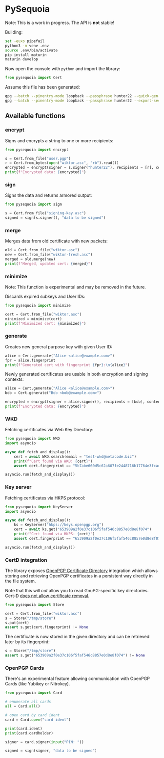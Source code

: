 # PySequoia

Note: This is a work in progress. The API is **not** stable!

Building:

```bash
set -euxo pipefail
python3 -m venv .env
source .env/bin/activate
pip install maturin
maturin develop
```

Now open the console with `python` and import the library:

```python
from pysequoia import Cert
```

Assume this file has been generated:

```bash
gpg --batch --pinentry-mode loopback --passphrase hunter22 --quick-gen-key user@example.com
gpg --batch --pinentry-mode loopback --passphrase hunter22 --export-secret-key user@example.com > user.pgp
```

## Available functions

### encrypt

Signs and encrypts a string to one or more recipients:

```python
from pysequoia import encrypt

s = Cert.from_file("user.pgp")
r = Cert.from_bytes(open("wiktor.asc", "rb").read())
encrypted = encrypt(signer = s.signer("hunter22"), recipients = [r], content = "content to encrypt")
print(f"Encrypted data: {encrypted}")
```

### sign

Signs the data and returns armored output:

```python
from pysequoia import sign

s = Cert.from_file("signing-key.asc")
signed = sign(s.signer(), "data to be signed")
```

### merge

Merges data from old certificate with new packets:

```python
old = Cert.from_file("wiktor.asc")
new = Cert.from_file("wiktor-fresh.asc")
merged = old.merge(new)
print(f"Merged, updated cert: {merged}")
```

### minimize

Note: This function is experimental and may be removed in the future.

Discards expired subkeys and User IDs:

```python
from pysequoia import minimize

cert = Cert.from_file("wiktor.asc")
minimized = minimize(cert)
print(f"Minimized cert: {minimized}")
```

### generate

Creates new general purpose key with given User ID:

```python
alice = Cert.generate("Alice <alice@example.com>")
fpr = alice.fingerprint
print(f"Generated cert with fingerprint {fpr}:\n{alice}")
```

Newly generated certificates are usable in both encryption and signing
contexts:

```python
alice = Cert.generate("Alice <alice@example.com>")
bob = Cert.generate("Bob <bob@example.com>")

encrypted = encrypt(signer = alice.signer(), recipients = [bob], content = "content to encrypt")
print(f"Encrypted data: {encrypted}")
```

### WKD

Fetching certificates via Web Key Directory:

```python
from pysequoia import WKD
import asyncio

async def fetch_and_display():
    cert = await WKD.search(email = "test-wkd@metacode.biz")
    print(f"Cert found via WKD: {cert}")
    assert cert.fingerprint == "5b7abe660d5c62a607fe2448716b17764e3fcaca"

asyncio.run(fetch_and_display())
```

### Key server

Fetching certificates via HKPS protocol:

```python
from pysequoia import KeyServer
import asyncio

async def fetch_and_display():
    ks = KeyServer("hkps://keys.openpgp.org")
    cert = await ks.get("653909a2f0e37c106f5faf546c8857e0d8e8f074")
    print(f"Cert found via HKPS: {cert}")
    assert cert.fingerprint == "653909a2f0e37c106f5faf546c8857e0d8e8f074"

asyncio.run(fetch_and_display())
```

### CertD integration

The library exposes [OpenPGP Certificate Directory][CERT-D]
integration which allows storing and retrieving OpenPGP certificates
in a persistent way directly in the file system.

Note that this will *not* allow you to read GnuPG-specific key
directories. Cert-D [does not allow certificate removal][NO-REMOV].

[CERT-D]: https://sequoia-pgp.gitlab.io/pgp-cert-d/
[NO-REMOV]: https://gitlab.com/sequoia-pgp/pgp-cert-d/-/issues/33

```python
from pysequoia import Store

cert = Cert.from_file("wiktor.asc")
s = Store("/tmp/store")
s.put(cert)
assert s.get(cert.fingerprint) != None
```

The certificate is now stored in the given directory and can be
retrieved later by its fingerprint:

```python
s = Store("/tmp/store")
assert s.get("653909a2f0e37c106f5faf546c8857e0d8e8f074") != None
```

### OpenPGP Cards

There's an experimental feature allowing communication with OpenPGP
Cards (like Yubikey or Nitrokey).

```py
from pysequoia import Card

# enumerate all cards
all = Card.all()

# open card by card ident
card = Card.open("card ident")

print(card.ident)
print(card.cardholder)

signer = card.signer(input("PIN: "))

signed = sign(signer, "data to be signed")
```
